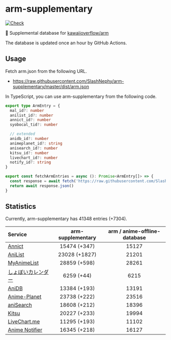 # arm-supplementary

[![Check](https://github.com/SlashNephy/arm-supplementary/actions/workflows/check-node.yml/badge.svg)](https://github.com/SlashNephy/arm-supplementary/actions/workflows/check-node.yml)

💊 Supplemental database for [kawaiioverflow/arm](https://github.com/kawaiioverflow/arm)

The database is updated once an hour by GitHub Actions.

## Usage

Fetch arm.json from the following URL.

- https://raw.githubusercontent.com/SlashNephy/arm-supplementary/master/dist/arm.json

In TypeScript, you can use arm-supplementary from the following code.

```TypeScript
export type ArmEntry = {
  mal_id?: number
  anilist_id?: number
  annict_id?: number
  syobocal_tid?: number

  // extended
  anidb_id?: number
  animeplanet_id?: string
  anisearch_id?: number
  kitsu_id?: number
  livechart_id?: number
  notify_id?: string
}

export const fetchArmEntries = async (): Promise<ArmEntry[]> => {
  const response = await fetch('https://raw.githubusercontent.com/SlashNephy/arm-supplementary/master/dist/arm.json')
  return await response.json()
}
```

## Statistics

Currently, arm-supplementary has 41348 entries (+7304).

| Service                                     | arm-supplementary | arm / anime-offline-database |
| :------------------------------------------ | :---------------: | :--------------------------: |
| [Annict](https://annict.com)                |   15474 (+347)    |            15127             |
| [AniList](https://anilist.co)               |   23028 (+1827)   |            21201             |
| [MyAnimeList](https://myanimelist.net)      |   28859 (+598)    |            28261             |
| [しょぼいカレンダー](https://cal.syoboi.jp) |    6259 (+44)     |             6215             |
| [AniDB](https://anidb.net)                  |   13384 (+193)    |            13191             |
| [Anime-Planet](https://anime-planet.com)    |   23738 (+222)    |            23516             |
| [aniSearch](https://anisearch.com)          |   18608 (+212)    |            18396             |
| [Kitsu](https://kitsu.io)                   |   20227 (+233)    |            19994             |
| [LiveChart.me](https://livechart.me)        |   11295 (+193)    |            11102             |
| [Anime Notifier](https://notify.moe)        |   16345 (+218)    |            16127             |
